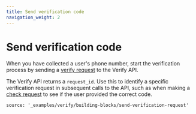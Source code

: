 ```yaml
---
title: Send verification code
navigation_weight: 2
---
```


# Send verification code

When you have collected a user's phone number, start the verification process by sending a [verify request](/api/verify#verify-request) to the Verify API.  

The Verify API returns a `request_id`. Use this to identify a specific verification request in subsequent calls to the API, such as when making a [check request](/verify/building-blocks/check-verify-request) to see if the user provided the correct code.

```building_blocks
source: '_examples/verify/building-blocks/send-verification-request'
```
